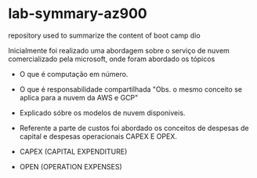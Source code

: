 # lab-symmary-az900
repository used to summarize the content of boot camp dio


 Inicialmente foi realizado uma abordagem sobre o serviço de nuvem comercializado pela microsoft, onde foram abordado os tópicos

-  O que é computação em número.
-  O que é responsabilidade compartilhada "Obs. o mesmo conceito se aplica para a nuvem da AWS e GCP"
-  Explicado sóbre os modelos de nuvem disponiveis.
-  Referente a parte de custos foi abordado os conceitos de despesas de capital e despesas operacionais CAPEX E OPEX.

-  CAPEX (CAPITAL EXPENDITURE)
-  OPEN (OPERATION EXPENSES)
